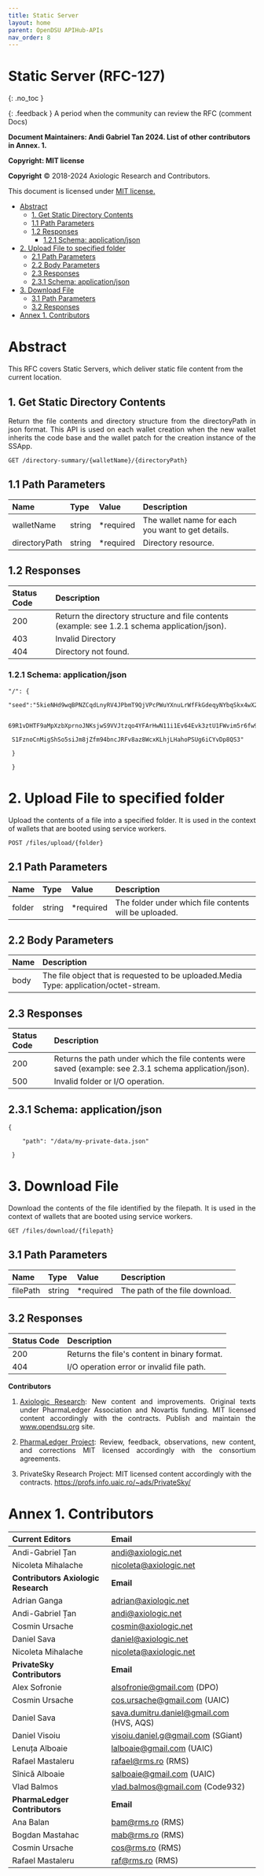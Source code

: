 ```yaml
---
title: Static Server 
layout: home
parent: OpenDSU APIHub-APIs
nav_order: 8
---
```



# **Static Server (RFC-127)**
{: .no_toc }

{: .feedback }
A period when the community can review the RFC (comment Docs)

**Document Maintainers: Andi Gabriel Tan 2024. List of other contributors in Annex. 1.**

**Copyright: MIT license**

 **Copyright** © 2018-2024 Axiologic Research and Contributors.

This document is licensed under [MIT license.](https://en.wikipedia.org/wiki/MIT_License)



<!-- TOC -->
* [Abstract](#abstract)
  * [1. Get Static Directory Contents](#1-get-static-directory-contents)
  * [1.1 Path Parameters](#11-path-parameters)
  * [1.2 Responses](#12-responses)
    * [1.2.1 Schema: application/json](#121-schema-applicationjson)
* [2. Upload File to specified folder](#2-upload-file-to-specified-folder)
  * [2.1 Path Parameters](#21-path-parameters)
  * [2.2 Body Parameters](#22-body-parameters)
  * [2.3 Responses](#23-responses)
  * [2.3.1 Schema: application/json](#231-schema-applicationjson)
* [3. Download File](#3-download-file)
  * [3.1 Path Parameters](#31-path-parameters)
  * [3.2  Responses](#32--responses)
* [Annex 1. Contributors](#annex-1-contributors)
<!-- TOC -->



# **Abstract**

This RFC covers Static Servers, which deliver static file content from the current location.


## 1. Get Static Directory Contents

<p style='text-align: justify;'>Return the file contents and directory structure from the directoryPath in json format. This API is used on each wallet creation when the new wallet inherits the code base and the wallet patch for the creation instance of the SSApp.</p>
	

    GET /directory-summary/{walletName}/{directoryPath}



## 1.1 Path Parameters


| **Name**      | **Type** | **Value** | **Description**                                   |
|:--------------|:---------|:----------|:--------------------------------------------------|
| walletName    | string   | *required | The wallet name for each you want to get details. |
| directoryPath | string   | *required | Directory resource.                               |



## 1.2 Responses


| **Status Code** | **Description**                                                                                |
|:----------------|:-----------------------------------------------------------------------------------------------|
| 200             | Return the directory structure and file contents (example: see 1.2.1 schema application/json). |
| 403             | Invalid Directory                                                                              |
| 404             | Directory not found.                                                                           |



### 1.2.1 Schema: application/json

    "/": {

    "seed":"5kieNHd9wqBPNZCqdLnyRV4JPbmT9QjVPcPWuYXnuLrWfFkGdeqyNYbqSkx4wX23gp2

     69R1vDHTF9aMpXzbXprnoJNKsjwS9VVJtzqo4YFArHwN11i1Ev64Evk3ztU1FWvim5r6fw9rcb4P

     S1FznoCnMigShSo5siJm8jZfm94bncJRFv8az8WcxKLhjLHahoPSUg6iCYvDp8QS3"

     }

     }



# **2. Upload File to specified folder**

<p style='text-align: justify;'>Upload the contents of a file into a specified folder. It is used in the context of wallets that are booted using service workers.</p>
	

    POST /files/upload/{folder}




## 2.1 Path Parameters


| **Name** | **Type** | **Value** | **Description**                                        |
|:---------|:---------|:----------|:-------------------------------------------------------|
| folder   | string   | *required | The folder under which file contents will be uploaded. |




## 2.2 Body Parameters

| Name | Description                                                                           |
|:-----|:--------------------------------------------------------------------------------------|
| body | The file object that is requested to be uploaded.Media Type: application/octet-stream.|



## 2.3 Responses


| **Status Code** | **Description**                                                                                           |
|:----------------|:----------------------------------------------------------------------------------------------------------|
| 200             | Returns the path under which the file contents were saved (example:  see  2.3.1 schema application/json). |
| 500             | Invalid folder or I/O operation.                                                                          |



## 2.3.1 Schema: application/json

    {

        "path": "/data/my-private-data.json"

     } 


# **3. Download File**

<p style='text-align: justify;'>Download the contents of the file identified by the filepath. It is used in the context of wallets that are booted using service workers.</p>
	

    GET /files/download/{filepath}



## 3.1 Path Parameters


| **Name** | **Type** | **Value** | **Description**                |
|:---------|:---------|:----------|:-------------------------------|
| filePath | string   | *required | The path of the file download. |



## 3.2  Responses


| **Status Code** | **Description**                              |
|:----------------|:---------------------------------------------|
| 200             | Returns the file's content in binary format. |
| 404             | I/O operation error or invalid file path.    |



**Contributors**


1. <p style='text-align: justify;'><a href="https://www.axiologic.net/">Axiologic Research</a>: New content and improvements. Original texts under PharmaLedger Association and Novartis funding. MIT licensed content accordingly with the contracts. Publish and maintain the <a href="https://www.opendsu.org/">www.opendsu.org</a> site.

2. <p style='text-align: justify;'><a href="https://pharmaledger.org/">PharmaLedger Project</a>: Review, feedback, observations, new content, and corrections MIT licensed accordingly with the consortium agreements.

3. PrivateSky Research Project: MIT licensed content accordingly with the contracts. 
<a href="https://profs.info.uaic.ro/~ads/PrivateSky/"> https://profs.info.uaic.ro/~ads/PrivateSky/</a>



# **Annex 1. Contributors**

| **Current Editors**                                | **Email**                                                                     |
|:---------------------------------------------------|:------------------------------------------------------------------------------|
| Andi-Gabriel Țan                                   | andi@axiologic.net                                                            |
| Nicoleta Mihalache                                 | nicoleta@axiologic.net                                                        |
| **Contributors Axiologic Research**                | **Email**                                                                     |
| Adrian Ganga                                       | adrian@axiologic.net                                                          |
| Andi-Gabriel Țan                                   | andi@axiologic.net                                                            |
| Cosmin Ursache                                     | cosmin@axiologic.net                                                          |
| Daniel Sava                                        | daniel@axiologic.net                                                          |
| Nicoleta Mihalache                                 | nicoleta@axiologic.net                                                        |
| **PrivateSky Contributors**                        | **Email**                                                                     |
| Alex Sofronie                                      | alsofronie@gmail.com (DPO)                                                    |
| Cosmin Ursache                                     | cos.ursache@gmail.com (UAIC)                                                  |
| Daniel Sava                                        | sava.dumitru.daniel@gmail.com (HVS, AQS)                                      |
| Daniel Visoiu                                      | visoiu.daniel.g@gmail.com (SGiant)                                            |
| Lenuța Alboaie                                     | lalboaie@gmail.com (UAIC)                                                     |
| Rafael Mastaleru                                   | rafael@rms.ro (RMS)                                                           |
| Sînică Alboaie                                     | salboaie@gmail.com (UAIC)                                                     |
| Vlad Balmos                                        | vlad.balmos@gmail.com (Code932)                                               |
| **PharmaLedger Contributors**                      | **Email**                                                                     |
| Ana Balan                                          | bam@rms.ro (RMS)                                                              |
| Bogdan Mastahac                                    | mab@rms.ro (RMS)                                                              |
| Cosmin Ursache                                     | cos@rms.ro (RMS)                                                              |
| Rafael Mastaleru                                   | raf@rms.ro (RMS)                                                              |